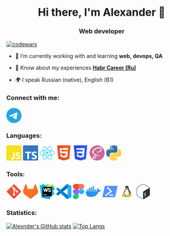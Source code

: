 <h1 align="center">Hi there, I'm Alexander 👋</h1>
<h3 align="center">Web developer</h3>

[![codewars](https://www.codewars.com/users/AlexanderStreltsov/badges/small)](https://www.codewars.com/users/AlexanderStreltsov)

- 🌱 I’m currently working with and learning **web, devops, QA**

- 📄 Know about my experiences [**Habr Career (Ru)**](https://career.habr.com/alexanderstreltsov)

- 🌍 I speak Russian (native), English (B1)

### Connect with me:

<p align="left">
<a href="https://t.me/alexander_streltsov91" target="blank"><img align="center" src="https://raw.githubusercontent.com/AlexanderStreltsov/AlexanderStreltsov/main/.github/images/telegram.svg" alt="alexanderstreltsov" height="40" width="40" /></a>
</p>

### Languages:

<p align="left">
<a href="https://www.javascript.com/"><img src="https://raw.githubusercontent.com/AlexanderStreltsov/AlexanderStreltsov/main/.github/images/js.svg" alt="js" width="40" height="40"/></a>
<a href="https://www.typescriptlang.org/"><img src="https://raw.githubusercontent.com/AlexanderStreltsov/AlexanderStreltsov/main/.github/images/ts.svg" alt="ts" width="40" height="40"/></a>
<a href="https://react.dev/"><img src="https://raw.githubusercontent.com/AlexanderStreltsov/AlexanderStreltsov/main/.github/images/react.svg" alt="react" width="40" height="40"/></a>
<a href="https://www.w3.org/html/"><img src="https://raw.githubusercontent.com/AlexanderStreltsov/AlexanderStreltsov/main/.github/images/html5.svg" alt="html5" width="40" height="40"/></a>
<a href="https://www.w3schools.com/css/"><img src="https://raw.githubusercontent.com/AlexanderStreltsov/AlexanderStreltsov/main/.github/images/css3.svg" alt="css3" width="40" height="40"/></a>
<a href="https://sass-lang.com/"><img src="https://raw.githubusercontent.com/AlexanderStreltsov/AlexanderStreltsov/main/.github/images/sass.svg" alt="sass" width="40" height="40"/></a>
<a href="https://www.python.org"><img src="https://raw.githubusercontent.com/AlexanderStreltsov/AlexanderStreltsov/main/.github/images/python.svg" alt="python" width="40" height="40"/></a>
</p>

### Tools:

<p align="left">
<a href="https://git-scm.com/"><img src="https://raw.githubusercontent.com/AlexanderStreltsov/AlexanderStreltsov/main/.github/images/git.svg" alt="git" width="40" height="40"/></a>
<a href="https://about.gitlab.com/"><img src="https://raw.githubusercontent.com/AlexanderStreltsov/AlexanderStreltsov/main/.github/images/gitlab.svg" alt="git" width="40" height="40"/></a>
<a href="https://www.jetbrains.com/webstorm/"><img src="https://raw.githubusercontent.com/AlexanderStreltsov/AlexanderStreltsov/main/.github/images/webstorm.svg" alt="git" width="40" height="40"/></a>
<a href="https://code.visualstudio.com/"><img src="https://raw.githubusercontent.com/AlexanderStreltsov/AlexanderStreltsov/main/.github/images/vscode.svg" alt="git" width="40" height="40"/></a>
<a href="https://www.figma.com/"><img src="https://raw.githubusercontent.com/AlexanderStreltsov/AlexanderStreltsov/main/.github/images/figma.svg" alt="figma" width="30" height="40"/></a>
<a href="https://www.docker.com/"> <img src="https://raw.githubusercontent.com/AlexanderStreltsov/AlexanderStreltsov/main/.github/images/docker.svg" alt="docker" width="40" height="40"/></a>
<a href="https://learn.microsoft.com/en-us/powershell/"><img src="https://raw.githubusercontent.com/AlexanderStreltsov/AlexanderStreltsov/main/.github/images/powershell.svg" alt="powershell" width="40" height="40"/></a>
<a href="https://www.linux.org/"><img src="https://raw.githubusercontent.com/AlexanderStreltsov/AlexanderStreltsov/main/.github/images/linux.svg" alt="linux" width="40" height="40"/></a>
<a href="http://www.gnu.org/software/bash/"> <img src="https://raw.githubusercontent.com/AlexanderStreltsov/AlexanderStreltsov/main/.github/images/bash.svg" alt="bash" width="40" height="40"/></a>
</p>

### Statistics:

[![Alexnder's GitHub stats](https://github-readme-stats.vercel.app/api?username=AlexanderStreltsov)](https://github.com/AlexanderStreltsov)
[![Top Langs](https://github-readme-stats.vercel.app/api/top-langs/?username=AlexanderStreltsov&layout=compact)](https://github.com/AlexanderStreltsov)
